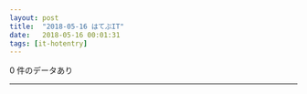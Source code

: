 ```yaml
---
layout: post
title:  "2018-05-16 はてぶIT"
date:   2018-05-16 00:01:31
tags: [it-hotentry]
---
```

0 件のデータあり

<hr>

